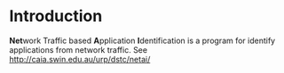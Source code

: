 # Introduction #

<b>Net</b>work Traffic based <b>A</b>pplication <b>I</b>dentification is a program for identify applications from network traffic. See http://caia.swin.edu.au/urp/dstc/netai/